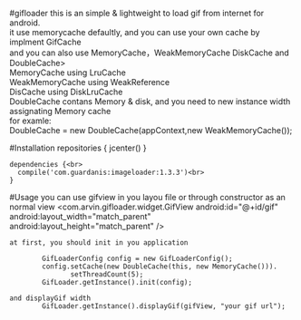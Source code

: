 #gifloader
this is an simple & lightweight to load gif from internet for android.<br>
it use memorycache defaultly, and you can use your own cache by implment GifCache<br>
and you can also use MemoryCache，WeakMemoryCache DiskCache and DoubleCache><br>
MemoryCache using LruCache<br>
WeakMemoryCache using WeakReference<br>
DisCache using DiskLruCache<br>
DoubleCache contans Memory & disk, and you need to new instance width assignating Memory cache<br>
				for examle:<br>
					DoubleCache = new DoubleCache(appContext,new WeakMemoryCache());




#Installation
	repositories {
		jcenter()
	}

	dependencies {<br>
  	  compile('com.guardanis:imageloader:1.3.3')<br>
	}
	
#Usage
	you can use gifview in you layou file or through constructor as an normal view
		<com.arvin.gifloader.widget.GifView
        	android:id="@+id/gif"
	        android:layout_width="match_parent"
	        android:layout_height="match_parent" />
  
  
 	at first, you should init in you application 
 	
 			GifLoaderConfig config = new GifLoaderConfig();
    		config.setCache(new DoubleCache(this, new MemoryCache())).
        	       setThreadCount(5);
  		   	GifLoader.getInstance().init(config);
        	
  	and displayGif width
  			GifLoader.getInstance().displayGif(gifView, "your gif url");
